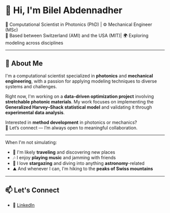 # 👋 Hi, I'm Bilel Abdennadher

🔬 Computational Scientist in Photonics (PhD) | ⚙️ Mechanical Engineer (MSc)  
📍 Based between Switzerland (AMI) and the USA (MIT)| 🌍 Exploring modeling across disciplines

---

## 🧠 About Me

I'm a computational scientist specialized in **photonics** and **mechanical engineering**, with a passion for applying modeling techniques to diverse systems and challenges.

Right now, I'm working on a **data-driven optimization project** involving **stretchable photonic materials**. My work focuses on implementing the **Generalized Harvey–Shack statistical model** and validating it through **experimental data analysis**.

Interested in **method development** in photonics or mechanics?  
🚀 Let’s connect — I’m always open to meaningful collaboration.

---
When I'm not simulating:

- 🧳 I'm likely **traveling** and discovering new places
- 🎶 I enjoy **playing music** and jamming with friends
- 🔭 I love **stargazing** and diving into anything **astronomy**-related
- ⛰️ And whenever I can, I'm hiking to the **peaks of Swiss mountains**

---

## 📫 Let's Connect

- 💼 [LinkedIn](https://www.linkedin.com/in/bilel-abdennadher)

